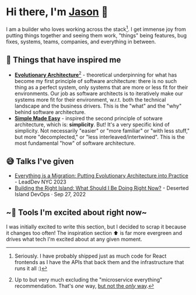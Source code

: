 # Hi there, I'm [Jason](https://www.linkedin.com/in/jasonwblanchard/) 👋

I am a builder who loves working across the stack[^1]. I get immense joy from putting things together and seeing them work, "things" being features, bug fixes, systems, teams, companies, and everything in between.

## 🌱 Things that have inspired me
- [**Evolutionary Architecture**](https://evolutionaryarchitecture.com/)[^2] - theoretical underpinning for what has become my first principle of software architecture: there is no such thing as a perfect system, only systems that are more or less fit for their environments. Our job as software architects is to iteratively make our systems more fit for their environment, w.r.t. both the technical landscape and the business drivers. This is the "what" and the "why" behind software architecture.
- [**Simple Made Easy**](https://www.youtube.com/watch?v=SxdOUGdseq4) - inspired the second principle of sotware architecture, which is: **simplicity**. But! It's a very specific kind of simplicity. Not necessarily "easier" or "more familiar" or "with less stuff," but more "decomplected," or "less interleaved/intertwined". This is the most fundamental "how" of software architecture.

## :sweat_smile: Talks I've given
- [Everything is a Migration: Putting Evolutionary Architecture into Practice](https://leaddev.com/new-york/leaddev/video/2023/everything-migration-putting-evolutionary-architecture-practice) - LeadDev NYC 2023
- [Building the Right Island: What Should I Be Doing Right Now?](https://www.youtube.com/watch?v=edJD_QUp-WE&list=PLVUQjiv8GtwJeezuKvmL2kl6I9Gml0g2a&index=3) - Deserted Island DevOps · Sep 27, 2022

## ~:wrench: Tools I'm excited about right now~
I was initially excited to write this section, but I decided to scrap it because it changes too often! The inspiration section :arrow_up: is far more evergreen and drives what tech I'm excited about at any given moment.

[^1]: Seriously. I have probably shipped just as much code for React frontends as I have the APIs that back them and the infrastructure that runs it all :)
[^2]: Up to but very much excluding the "microservice everything" recommendation. That's _one_ way, [but not the _only_ way](https://shopify.engineering/deconstructing-monolith-designing-software-maximizes-developer-productivity).

<!--
**jasonblanchard/jasonblanchard** is a ✨ _special_ ✨ repository because its `README.md` (this file) appears on your GitHub profile.

Here are some ideas to get you started:

- 🔭 I’m currently working on ...
- 🌱 I’m currently learning ...
- 👯 I’m looking to collaborate on ...
- 🤔 I’m looking for help with ...
- 💬 Ask me about ...
- 📫 How to reach me: ...
- 😄 Pronouns: ...
- ⚡ Fun fact: ...
-->
